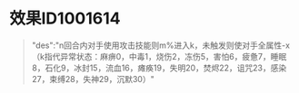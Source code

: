 # 效果ID1001614
> "des":"n回合内对手使用攻击技能则m%进入k，未触发则使对手全属性-x（k指代异常状态：麻痹0，中毒1，烧伤2，冻伤5，害怕6，疲惫7，睡眠8，石化9，冰封15，流血16，瘫痪19，失明20，焚烬22，诅咒23，感染27，束缚28，失神29，沉默30）"

